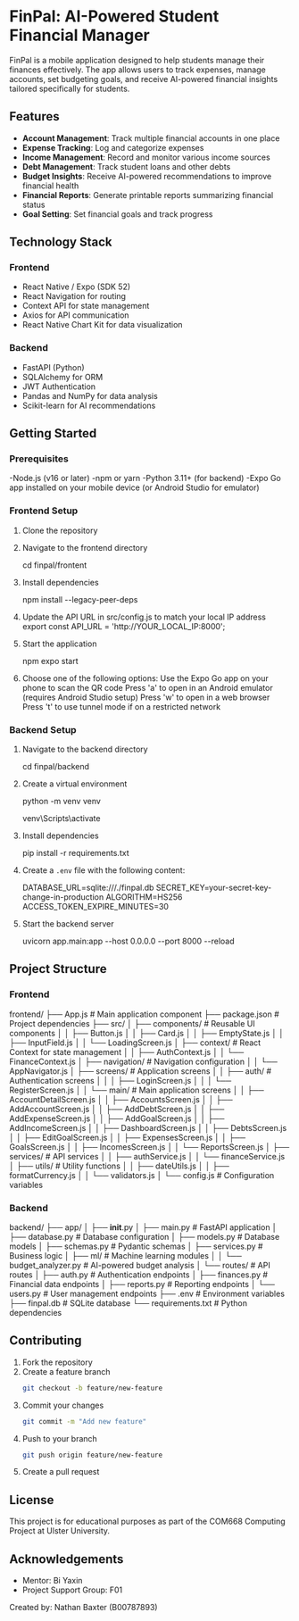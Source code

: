 # FinPal: AI-Powered Student Financial Manager

FinPal is a mobile application designed to help students manage their finances effectively. The app allows users to track expenses, manage accounts, set budgeting goals, and receive AI-powered financial insights tailored specifically for students.

## Features

- **Account Management**: Track multiple financial accounts in one place
- **Expense Tracking**: Log and categorize expenses
- **Income Management**: Record and monitor various income sources
- **Debt Management**: Track student loans and other debts
- **Budget Insights**: Receive AI-powered recommendations to improve financial health
- **Financial Reports**: Generate printable reports summarizing financial status
- **Goal Setting**: Set financial goals and track progress

## Technology Stack

### Frontend
- React Native / Expo (SDK 52)
- React Navigation for routing
- Context API for state management
- Axios for API communication
- React Native Chart Kit for data visualization

### Backend
- FastAPI (Python)
- SQLAlchemy for ORM
- JWT Authentication
- Pandas and NumPy for data analysis
- Scikit-learn for AI recommendations

## Getting Started

### Prerequisites
-Node.js (v16 or later)
-npm or yarn
-Python 3.11+ (for backend)
-Expo Go app installed on your mobile device (or Android Studio for emulator)

### Frontend Setup
1. Clone the repository
2. Navigate to the frontend directory
   
   cd finpal/frontent

3. Install dependencies
   
   npm install --legacy-peer-deps

4. Update the API URL in src/config.js to match your local IP address export const API_URL = 'http://YOUR_LOCAL_IP:8000';
5. Start the application
   
   npm expo start

6. Choose one of the following options:
   Use the Expo Go app on your phone to scan the QR code
   Press 'a' to open in an Android emulator (requires Android Studio setup)
   Press 'w' to open in a web browser
   Press 't' to use tunnel mode if on a restricted network

### Backend Setup
1. Navigate to the backend directory
   
   cd finpal/backend

2. Create a virtual environment
   
   python -m venv venv
   
   venv\Scripts\activate

3. Install dependencies

   pip install -r requirements.txt
   
4. Create a `.env` file with the following content:

   DATABASE_URL=sqlite:///./finpal.db
   SECRET_KEY=your-secret-key-change-in-production
   ALGORITHM=HS256
   ACCESS_TOKEN_EXPIRE_MINUTES=30

5. Start the backend server
   
   uvicorn app.main:app --host 0.0.0.0 --port 8000 --reload
   

## Project Structure

### Frontend

frontend/
├── App.js                # Main application component
├── package.json          # Project dependencies
├── src/
│   ├── components/       # Reusable UI components
│   │   ├── Button.js
│   │   ├── Card.js
│   │   ├── EmptyState.js
│   │   ├── InputField.js
│   │   └── LoadingScreen.js
│   ├── context/          # React Context for state management
│   │   ├── AuthContext.js
│   │   └── FinanceContext.js
│   ├── navigation/       # Navigation configuration
│   │   └── AppNavigator.js
│   ├── screens/          # Application screens
│   │   ├── auth/         # Authentication screens
│   │   │   ├── LoginScreen.js
│   │   │   └── RegisterScreen.js
│   │   └── main/         # Main application screens
│   │       ├── AccountDetailScreen.js
│   │       ├── AccountsScreen.js
│   │       ├── AddAccountScreen.js
│   │       ├── AddDebtScreen.js
│   │       ├── AddExpenseScreen.js
│   │       ├── AddGoalScreen.js
│   │       ├── AddIncomeScreen.js
│   │       ├── DashboardScreen.js
│   │       ├── DebtsScreen.js
│   │       ├── EditGoalScreen.js
│   │       ├── ExpensesScreen.js
│   │       ├── GoalsScreen.js
│   │       ├── IncomesScreen.js
│   │       └── ReportsScreen.js
│   ├── services/         # API services
│   │   ├── authService.js
│   │   └── financeService.js
│   ├── utils/            # Utility functions
│   │   ├── dateUtils.js
│   │   ├── formatCurrency.js
│   │   └── validators.js
│   └── config.js         # Configuration variables

### Backend
backend/
├── app/
│   ├── __init__.py
│   ├── main.py           # FastAPI application
│   ├── database.py       # Database configuration
│   ├── models.py         # Database models
│   ├── schemas.py        # Pydantic schemas
│   ├── services.py       # Business logic
│   ├── ml/               # Machine learning modules
│   │   └── budget_analyzer.py  # AI-powered budget analysis
│   └── routes/           # API routes
│       ├── auth.py       # Authentication endpoints
│       ├── finances.py   # Financial data endpoints
│       ├── reports.py    # Reporting endpoints
│       └── users.py      # User management endpoints
├── .env                  # Environment variables
├── finpal.db             # SQLite database
└── requirements.txt      # Python dependencies

## Contributing

1. Fork the repository
2. Create a feature branch
   ```bash
   git checkout -b feature/new-feature
   ```
3. Commit your changes
   ```bash
   git commit -m "Add new feature"
   ```
4. Push to your branch
   ```bash
   git push origin feature/new-feature
   ```
5. Create a pull request

## License

This project is for educational purposes as part of the COM668 Computing Project at Ulster University.

## Acknowledgements

- Mentor: Bi Yaxin
- Project Support Group: F01

Created by: Nathan Baxter (B00787893)